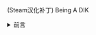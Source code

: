 (Steam汉化补丁) Being A DIK
<details><summary>前言</summary>
<summary>原专栏前言</summary>
<p>

#### We can hide anything, even code!

```ruby
   puts "Hello World"
```

</p>

</details>
